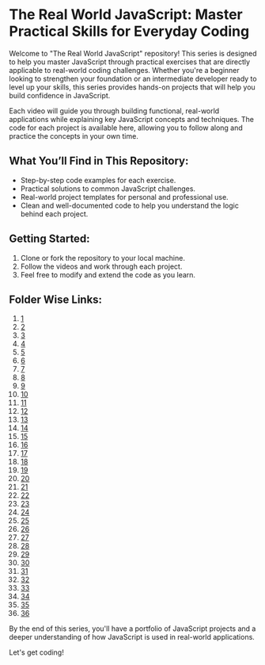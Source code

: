 # The Real World JavaScript: Master Practical Skills for Everyday Coding

Welcome to "The Real World JavaScript" repository! This series is designed to help you master JavaScript through practical exercises that are directly applicable to real-world coding challenges. Whether you're a beginner looking to strengthen your foundation or an intermediate developer ready to level up your skills, this series provides hands-on projects that will help you build confidence in JavaScript.

Each video will guide you through building functional, real-world applications while explaining key JavaScript concepts and techniques. The code for each project is available here, allowing you to follow along and practice the concepts in your own time.

## What You’ll Find in This Repository:

- Step-by-step code examples for each exercise.
- Practical solutions to common JavaScript challenges.
- Real-world project templates for personal and professional use.
- Clean and well-documented code to help you understand the logic behind each project.

## Getting Started:

1. Clone or fork the repository to your local machine.
2. Follow the videos and work through each project.
3. Feel free to modify and extend the code as you learn.

## Folder Wise Links:

1. [1](./1)
2. [2](./2)
3. [3](./3)
4. [4](./4)
5. [5](./5)
6. [6](./6)
7. [7](./7)
8. [8](./8)
9. [9](./9)
10. [10](./10)
11. [11](./11)
12. [12](./12)
13. [13](./13)
14. [14](./14)
15. [15](./15)
16. [16](./16)
17. [17](./17)
18. [18](./18)
19. [19](./19)
20. [20](./20)
21. [21](./21)
22. [22](./22)
23. [23](./23)
24. [24](./24)
25. [25](./25)
26. [26](./26)
27. [27](./27)
28. [28](./28)
29. [29](./29)
30. [30](./30)
31. [31](./31)
32. [32](./32)
33. [33](./33)
34. [34](./34)
35. [35](./35)
36. [36](./36)

By the end of this series, you'll have a portfolio of JavaScript projects and a deeper understanding of how JavaScript is used in real-world applications.

Let's get coding!
